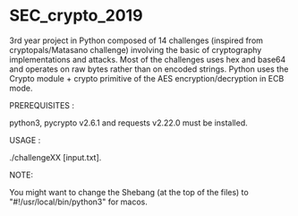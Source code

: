 # SEC_crypto_2019
3rd year project in Python composed of 14 challenges (inspired from cryptopals/Matasano challenge) involving the basic of cryptography implementations and attacks.
Most of the challenges uses hex and base64 and operates on raw bytes rather than on encoded strings.
Python uses the Crypto module + crypto primitive of the AES encryption/decryption in ECB mode.

PREREQUISITES :

python3, pycrypto v2.6.1 and requests v2.22.0 must be installed.

USAGE :

./challengeXX [input.txt].

NOTE:

You might want to change the Shebang (at the top of the files) to "#!/usr/local/bin/python3" for macos.
